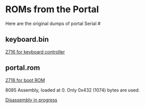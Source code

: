 # ROMs from the Portal

Here are the original dumps of portal Serial #

## keyboard.bin

[2716 for keyboard controller](keyboard.bin)

## portal.rom

[2716 for boot ROM](portal.rom)

8085 Assembly, loaded at 0. Only 0x432 (1074) bytes are used.

[Disassembly in progress](portal.asm)
